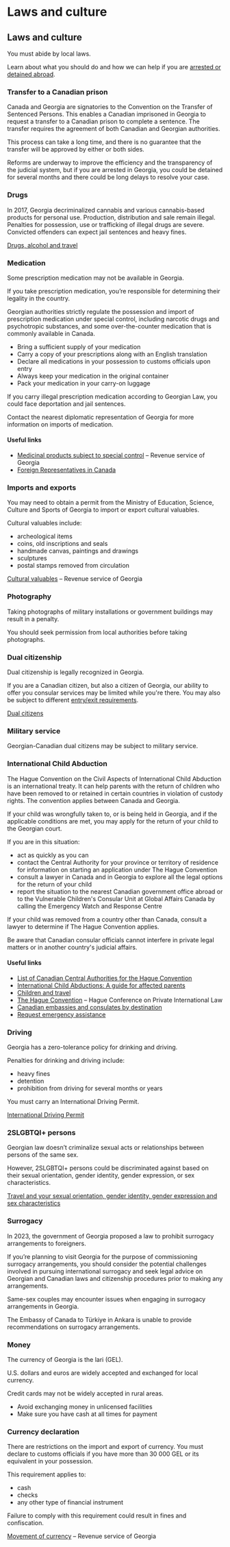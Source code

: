 # Laws and culture

## Laws and culture

You must abide by local laws.

Learn about what you should do and how we can help if you are [arrested or detained abroad](http://travel.gc.ca/assistance/emergency-info/arrest-detention).

### Transfer to a Canadian prison

Canada and Georgia are signatories to the Convention on the Transfer of Sentenced Persons. This enables a Canadian imprisoned in Georgia to request a transfer to a Canadian prison to complete a sentence. The transfer requires the agreement of both Canadian and Georgian authorities.

This process can take a long time, and there is no guarantee that the transfer will be approved by either or both sides.

Reforms are underway to improve the efficiency and the transparency of the judicial system, but if you are arrested in Georgia, you could be detained for several months and there could be long delays to resolve your case.

### Drugs

In 2017, Georgia decriminalized cannabis and various cannabis-based products for personal use. Production, distribution and sale remain illegal. Penalties for possession, use or trafficking of illegal drugs are severe. Convicted offenders can expect jail sentences and heavy fines.

[Drugs, alcohol and travel](https://travel.gc.ca/travelling/health-safety/drugs)

### Medication

Some prescription medication may not be available in Georgia.

If you take prescription medication, you’re responsible for determining their legality in the country.

Georgian authorities strictly regulate the possession and import of prescription medication under special control, including narcotic drugs and psychotropic substances, and some over-the-counter medication that is commonly available in Canada.

* Bring a sufficient supply of your medication
* Carry a copy of your prescriptions along with an English translation
* Declare all medications in your possession to customs officials upon entry
* Always keep your medication in the original container
* Pack your medication in your carry-on luggage

If you carry illegal prescription medication according to Georgian Law, you could face deportation and jail sentences.

Contact the nearest diplomatic representation of Georgia for more information on imports of medication.

#### Useful links

* [Medicinal products subject to special control](https://www.rs.ge/BorderCrossing-en?cat=11&tab=1) – Revenue service of Georgia
* [Foreign Representatives in Canada](https://www.international.gc.ca/protocol-protocole/reps.aspx?lang=eng&_ga=2.118193358.615532646.1689607075-759789708.1683157397)

### Imports and exports

You may need to obtain a permit from the Ministry of Education, Science, Culture and Sports of Georgia to import or export cultural valuables.

Cultural valuables include:

* archeological items
* coins, old inscriptions and seals
* handmade canvas, paintings and drawings
* sculptures
* postal stamps removed from circulation

[Cultural valuables](https://www.rs.ge/LegalEntityNonTariffControl-en?cat=13&tab=1) – Revenue service of Georgia

### Photography

Taking photographs of military installations or government buildings may result in a penalty.

You should seek permission from local authorities before taking photographs.

### Dual citizenship

Dual citizenship is legally recognized in Georgia.

If you are a Canadian citizen, but also a citizen of Georgia, our ability to offer you consular services may be limited while you're there. You may also be subject to different [entry/exit requirements](#entryexit).

[Dual citizens](http://travel.gc.ca/travelling/documents/dual-citizenship)

### Military service

Georgian-Canadian dual citizens may be subject to military service.

### International Child Abduction

The Hague Convention on the Civil Aspects of International Child Abduction is an international treaty. It can help parents with the return of children who have been removed to or retained in certain countries in violation of custody rights. The convention applies between Canada and Georgia.

If your child was wrongfully taken to, or is being held in Georgia, and if the applicable conditions are met, you may apply for the return of your child to the Georgian court.

If you are in this situation:

* act as quickly as you can
* contact the Central Authority for your province or territory of residence for information on starting an application under The Hague Convention
* consult a lawyer in Canada and in Georgia to explore all the legal options for the return of your child
* report the situation to the nearest Canadian government office abroad or to the Vulnerable Children's Consular Unit at Global Affairs Canada by calling the Emergency Watch and Response Centre

If your child was removed from a country other than Canada, consult a lawyer to determine if The Hague Convention applies.

Be aware that Canadian consular officials cannot interfere in private legal matters or in another country's judicial affairs.

#### Useful links

* [List of Canadian Central Authorities for the Hague Convention](https://www.hcch.net/en/states/authorities/details3/?aid=75)
* [International Child Abductions: A guide for affected parents](https://travel.gc.ca/travelling/publications/international-child-abductions)
* [Children and travel](https://travel.gc.ca/travelling/children)
* [The Hague Convention](https://www.hcch.net/en/instruments/conventions/full-text/?cid=24) – Hague Conference on Private International Law
* [Canadian embassies and consulates by destination](https://travel.gc.ca/assistance/embassies-consulates)
* [Request emergency assistance](https://travel.gc.ca/assistance/emergency-assistance?_ga)

### Driving

Georgia has a zero-tolerance policy for drinking and driving.

Penalties for drinking and driving include:

* heavy fines
* detention
* prohibition from driving for several months or years

You must carry an International Driving Permit.

[International Driving Permit](https://travel.gc.ca/travelling/documents/international-driving-permit)

### 2SLGBTQI+ persons

Georgian law doesn’t criminalize sexual acts or relationships between persons of the same sex.

However, 2SLGBTQI+ persons could be discriminated against based on their sexual orientation, gender identity, gender expression, or sex characteristics.

[Travel and your sexual orientation, gender identity, gender expression and sex characteristics](https://travel.gc.ca/travelling/health-safety/lgbt-travel)

### Surrogacy

In 2023, the government of Georgia proposed a law to prohibit surrogacy arrangements to foreigners.

If you’re planning to visit Georgia for the purpose of commissioning surrogacy arrangements, you should consider the potential challenges involved in pursuing international surrogacy and seek legal advice on Georgian and Canadian laws and citizenship procedures prior to making any arrangements.

Same-sex couples may encounter issues when engaging in surrogacy arrangements in Georgia.

The Embassy of Canada to Türkiye in Ankara is unable to provide recommendations on surrogacy arrangements.

### Money

The currency of Georgia is the lari (GEL).

U.S. dollars and euros are widely accepted and exchanged for local currency.

Credit cards may not be widely accepted in rural areas.

* Avoid exchanging money in unlicensed facilities
* Make sure you have cash at all times for payment

### Currency declaration

There are restrictions on the import and export of currency. You must declare to customs officials if you have more than 30 000 GEL or its equivalent in your possession.

This requirement applies to:

* cash
* checks
* any other type of financial instrument

Failure to comply with this requirement could result in fines and confiscation.

[Movement of currency](https://www.rs.ge/BorderCrossing-en?cat=12&tab=1) – Revenue service of Georgia